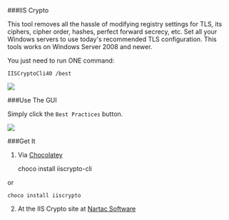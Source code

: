<!-- {Title:"Windows Admins: No More Excuses For Outdated IIS TLS Settings",PublishedOn:"14 Jul 2015",Intro:"Drop-dead easy TLS protocol, cipher, and hash configuration.",Tags:["windows","ssl"]} -->

###IIS Crypto

This tool removes all the hassle of modifying registry settings for TLS, its ciphers, cipher order, hashes, perfect forward secrecy, etc. Set all your Windows servers to use today's recommended TLS configuration. This tools works on Windows Server 2008 and newer.

You just need to run ONE command:

    IISCryptoCli40 /best

![](http://i.imgur.com/dST3RDW.png)

###Use The GUI

Simply click the `Best Practices` button.

![](http://i.imgur.com/Gbx7wYQ.png)


###Get It

1. Via [Chocolatey](https://chocolatey.org/packages?q=nartac)


    choco install iiscrypto-cli

or

    choco install iiscrypto
    
2. At the IIS Crypto site at [Nartac Software](https://www.nartac.com/Products/IISCrypto/Download)

